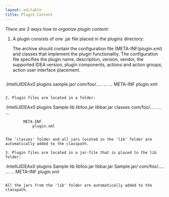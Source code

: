 ```yaml
---
layout: editable
title: Plugin Content
---
```


*There are 3 ways how to organize plugin content:*

1. A plugin consists of one .jar file placed in the plugins directory:

   The archive should contain the configuration file (META-INF/plugin.xml) and classes that implement the plugin functionality.
   The configuration file specifies the plugin name, description, version, vendor, the supported IDEA version, plugin components, actions and action groups, action user interface placement.

   ```
.IntelliJIDEAx0
	plugins
		sample.jar/
			com/foo/.....
				...
				...
			META-INF
				plugin.xml
   ```

2. Plugin files are located in a folder:

   ```
.IntelliJIDEAx0
	plugins
		Sample
			lib
				libfoo.jar
				libbar.jar
			classes
				com/foo/.....
				...
				...

			META-INF
				plugin.xml
   ```

   The 'classes' folder and all jars located in the 'lib' folder are automatically added to the classpath.

3. Plugin files are located in a jar-file that is placed to the lib folder:

   ```
.IntelliJIDEAx0
	plugins
		Sample
			lib
				libfoo.jar
				libbar.jar
				Sample.jar/
    				com/foo/.....
	    			...
					...
					META-INF
						plugin.xml
   ```

   All the jars from the 'lib' folder are automatically added to the classpath.